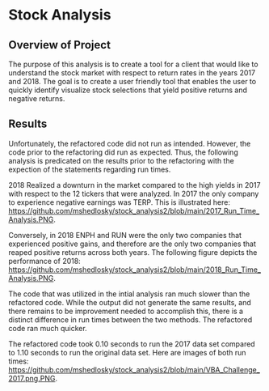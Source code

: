 # Stock Analysis
## Overview of Project
The purpose of this analysis is to create a tool for a client that would like to understand the stock market with respect to return rates in the years 2017 and 2018. The goal is to create a user friendly tool that enables the user to quickly identify visualize stock selections that yield positive returns and negative returns.

## Results
Unfortunately, the refactored code did not run as intended. However, the code prior to the refactoring did run as expected. Thus, the following analysis is predicated on the results prior to the refactoring with the expection of the statements regarding run times. 

2018 Realized a downturn in the market compared to the high yields in 2017 with respect to the 12 tickers that were analyzed. In 2017 the only company to experience negative earnings was TERP. This is illustrated here: https://github.com/mshedlosky/stock_analysis2/blob/main/2017_Run_Time_Analysis.PNG.

Conversely, in 2018 ENPH and RUN were the only two companies that experienced positive gains, and therefore are the only two companies that reaped positive returns across both years. The following figure depicts the performance of 2018: https://github.com/mshedlosky/stock_analysis2/blob/main/2018_Run_Time_Analysis.PNG.

The code that was utilized in the intial analysis ran much slower than the refactored code. While the output did not generate the same results, and there remains to be improvement needed to accomplish this, there is a distinct difference in run times between the two methods. The refactored code ran much quicker. 

The refactored code took 0.10 seconds to run the 2017 data set compared to 1.10 seconds to run the original data set. Here are images of both run times: https://github.com/mshedlosky/stock_analysis2/blob/main/VBA_Challenge_2017.png.PNG. 
